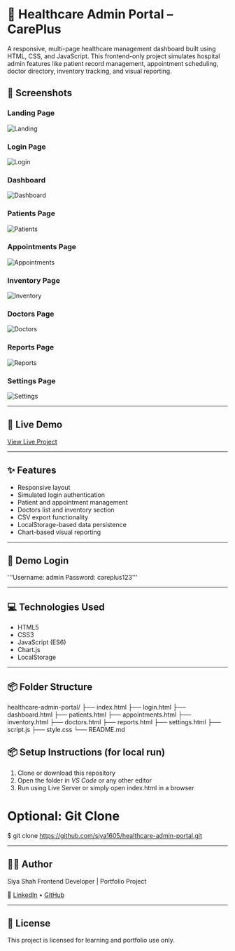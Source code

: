 # 🏥 Healthcare Admin Portal – CarePlus

A responsive, multi-page healthcare management dashboard built using HTML, CSS, and JavaScript. This frontend-only project simulates hospital admin features like patient record management, appointment scheduling, doctor directory, inventory tracking, and visual reporting.


## 📸 Screenshots

### Landing Page
![Landing](./assets/landingpage.png)

### Login Page
![Login](./assets/login.png)

### Dashboard
![Dashboard](./assets/dashboard.png)

### Patients Page
![Patients](./assets/patients.png)

### Appointments Page
![Appointments](./assets/appointments.png)

### Inventory Page
![Inventory](./assets/inventory.png)

### Doctors Page
![Doctors](./assets/doctor.png)

### Reports Page
![Reports](./assets/reports.png)

### Settings Page
![Settings](./assets/settings.png)

---

## 🚀 Live Demo

[View Live Project](https://siya1605.github.io/healthcare-admin-portal/)

---

## ✨ Features

- Responsive layout
- Simulated login authentication
- Patient and appointment management
- Doctors list and inventory section
- CSV export functionality
- LocalStorage-based data persistence
- Chart-based visual reporting

---

## 🔐 Demo Login
'''Username: admin
Password: careplus123'''

---

## 💻 Technologies Used

- HTML5  
- CSS3  
- JavaScript (ES6)  
- Chart.js  
- LocalStorage

---

## 📦 Folder Structure
healthcare-admin-portal/
├── index.html
├── login.html
├── dashboard.html
├── patients.html
├── appointments.html
├── inventory.html
├── doctors.html
├── reports.html
├── settings.html
├── script.js
├── style.css
└── README.md

## 📦 Setup Instructions (for local run)
1. Clone or download this repository
2. Open the folder in *VS Code* or any other editor
3. Run using Live Server or simply open index.html in a browser


# Optional: Git Clone
$ git clone https://github.com/siya1605/healthcare-admin-portal.git


---

## 🙋‍♀️ Author
Siya Shah
Frontend Developer | Portfolio Project

🔗 [LinkedIn](https://www.linkedin.com/in/siya-shah-04a67b286/) • [GitHub](https://github.com/siya1605)

---

## 📄 License
This project is licensed for learning and portfolio use only.